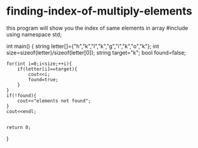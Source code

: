 # finding-index-of-multiply-elements
this program will show you the index of same elements in array
#include <iostream>
using namespace std;

int main() {
    string letter[]={"h","k","l","k","g","i","k","o","k"};
    int size=sizeof(letter)/sizeof(letter[0]);
    string target="k";
    bool found=false;
    
    for(int i=0;i<size;++i){
        if(letter[i]==target){
            cout<<i;
            found=true;
        }
    }
    if(!found){
        cout<<"elements not found";
    }
    cout<<endl;
     

    return 0;
}
